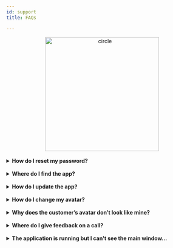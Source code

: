 ```yaml
---
id: support
title: FAQs 

---
```




<html>
<body>
<center><img src="/img/undraw_Questions_re_1fy7.svg" alt="circle" width="300"/></center>
</body>
</html>


<br />



<details>
<summary> <b> How do I reset my password? </b></summary> If you forget your password or if the app does not accept your username-password - please write to <a href = "mailto: skouri@jabra.com">skouri@jabra.com</a> directly (via teams or email) to receive a temporary password. 
</details>

<br />




<details>
<summary> <b>Where do I find the app? </b> </summary> 

Simply search for *Smile* in your programs or look for the red ‘three waves’ icon <img src="/img/faveicon.ico" alt="" width="20"/> in your system tray.

</details>

<br />





<details>
<summary>  <b>How do I update the app?</b> </summary> The fastest way to resolve this is to uninstall <i>Smile </i> via Windows settings -> Apps -> Apps & features, and <a href="//smile.jabra.com/setup/Jabra%20Smile.msi">install</a> the new version. 
</details>

<br />





<details>
<summary>  <b>How do I change my avatar?</b> </summary> The ‘gear’ icon will take you to ‘settings view’ (it will be disabled during active calls).


Everything with a small gear next to is customizable. Please watch the <a href="//smile.jabra.com/onboarding/index.html">product tour</a> for detailed information on customization and the metrics. 

</details>
<br />






<details>
<summary>  <b>Why does the customer’s avatar don’t look like mine?</b> 
</summary>
When the call starts, the app will be able to detect the gender of the customer in the first 15 seconds of the conversation, and it will adjust the avatar accordingly. Until then, you will see the gender-neutral version of the avatar. 

</details>
<br />






<details>
<summary>  <b>Where do I give feedback on a call?</b> 
</summary> 
If you would like to provide feedback suggestions, comments but you're not sure where or how to do it - at the end of each call, you have the chance to ‘flag’ that call and give call-specific feedback using the built in feedback form (using the ‘flag’ button on top right). <br />
<br />
For other issues, comments and feedback ‘Report an issue’ in the right click menu in the system tray will also bring up a built-in feedback form.<br />
<br />
Finally, if you need additional help, do not hesitate to address your question directly to <a href = "mailto: skouri@jabra.com">skouri@jabra.com</a> or on Teams. Thanks!
</details>


<br />

<details>
<summary>  <b>The application is running but I can't see the main window...</b> 
</summary>
To fix this issue close your SMILE app and go to the folder in which you store <i> local app data </i>. Find the folder <i> gn audio </i>, then <i> Smile Voice Analytics </i> and please delete the file <i>user_settings</i>. Once it is deleted run the application again and the problem is solved.

</details>
<br />





